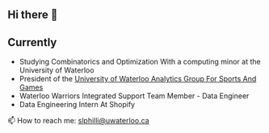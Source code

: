 ## Hi there 👋

## Currently 
- Studying Combinatorics and Optimization With a computing minor at the University of Waterloo
- President of the [University of Waterloo Analytics Group For Sports And Games](https://www.uwaggs.ca/)
- Waterloo Warriors Integrated Support Team Member - Data Engineer
- Data Engineering Intern At Shopify

📫 How to reach me: slphilli@uwaterloo.ca


